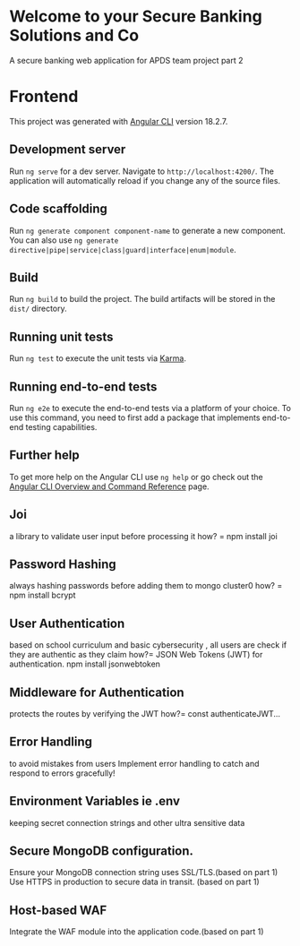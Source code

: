 # Welcome to your Secure Banking Solutions and Co
A secure banking web application for APDS team project part 2
# Frontend

This project was generated with [Angular CLI](https://github.com/angular/angular-cli) version 18.2.7.

## Development server

Run `ng serve` for a dev server. Navigate to `http://localhost:4200/`. The application will automatically reload if you change any of the source files.

## Code scaffolding

Run `ng generate component component-name` to generate a new component. You can also use `ng generate directive|pipe|service|class|guard|interface|enum|module`.

## Build

Run `ng build` to build the project. The build artifacts will be stored in the `dist/` directory.

## Running unit tests

Run `ng test` to execute the unit tests via [Karma](https://karma-runner.github.io).

## Running end-to-end tests

Run `ng e2e` to execute the end-to-end tests via a platform of your choice. To use this command, you need to first add a package that implements end-to-end testing capabilities.

## Further help

To get more help on the Angular CLI use `ng help` or go check out the [Angular CLI Overview and Command Reference](https://angular.dev/tools/cli) page.

## Joi 
a library to validate user input before processing it
how? = npm install joi

## Password Hashing
always hashing passwords before adding them to mongo cluster0
how? = npm install bcrypt

## User Authentication
based on school curriculum and basic cybersecurity , all users are check if they are authentic as they claim
how?= JSON Web Tokens (JWT) for authentication. npm install jsonwebtoken

## Middleware for Authentication
protects the routes by verifying the JWT
how?= const authenticateJWT...

## Error Handling
to avoid mistakes from users
Implement error handling to catch and respond to errors gracefully!

## Environment Variables ie .env
keeping secret connection strings and other ultra sensitive data

## Secure MongoDB configuration.
Ensure your MongoDB connection string uses SSL/TLS.(based on part 1)
Use HTTPS in production to secure data in transit. (based on part 1)

## Host-based WAF
Integrate the WAF module into the application code.(based on part 1)
